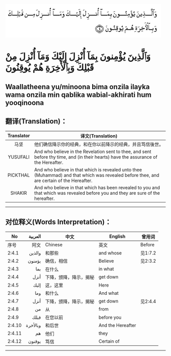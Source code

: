![002_004](images/002_004.gif)
# وَٱلَّذِينَ يُؤْمِنونَ بِمَآ أُنْزِلَ إِلَيْكَ وَمَآ أُنْزِلَ مِنْ قَبْلِكَ وَبِٱلْأَخِرَةِ هُمْ يُوقِنُونَ
## Waallatheena yu/minoona bima onzila ilayka wama onzila min qablika wabial-akhirati hum yooqinoona
## 翻译(Translation)：
| Translator | 译文(Translation)                                            |
|:----------:| ------------------------------------------------------------ |
| 马坚       | 他们确信降示你的经典，和在你以前降示的经典，并且笃信後世。   |
| YUSUFALI   | And who believe in the Revelation sent to thee, and sent before thy time, and (in their hearts) have the assurance of the Hereafter. |
| PICKTHAL   | And who believe in that which is revealed unto thee (Muhammad) and that which was revealed before thee, and are certain of the Hereafter. |
| SHAKIR     | And who believe in that which has been revealed to you and that which was revealed before you and they are sure of the hereafter. |
---
## 对位释义(Words Interpretation)：
| No     | العربية  | 中文                   | English           | 曾用词  |
| ------ | --------:| ---------------------- | ----------------- | ------- |
| 序号   | 阿文     | Chinese                | 英文              | Before  |
| 2:4.1  | والذين   | 和那些                 | and whose         | 见1:7.2 |
| 2:4.2  | يؤمنون   | 确信，相信             | Believe           | 见2:3.2 |
| 2:4.3  | بما      | 在什么                 | in what           |         |
| 2:4.4  | أنزل     | 下降，颁降，降示，揭秘 | get down          |         |
| 2:4.5  | إليك     | 这，这里               | Here              |         |
| 2:4.6  | وما      | 和什么                 | And what          |         |
| 2:4.7  | أنزل     | 下降，颁降，降示，揭秘 | get down          | 见2:4.4 |
| 2:4.8  | من       | 从                     | from              |         |
| 2:4.9  | قبلك     | 在您以前               | before you        |         |
| 2:4.10 | وبالأخرة | 和后世                 | And the Hereafter |         |
| 2:4.11 | هم       | 他们                   | they              |         |
| 2:4.12 | يوقنون   | 笃信                   | Certain of        |         |
---
